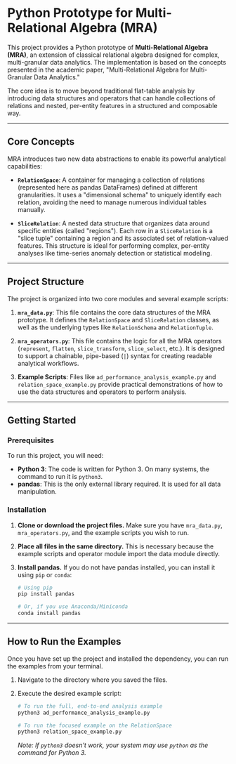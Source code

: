 # Python Prototype for Multi-Relational Algebra (MRA)

This project provides a Python prototype of **Multi-Relational Algebra (MRA)**, an extension of classical relational algebra designed for complex, multi-granular data analytics. The implementation is based on the concepts presented in the academic paper, "Multi-Relational Algebra for Multi-Granular Data Analytics."

The core idea is to move beyond traditional flat-table analysis by introducing data structures and operators that can handle collections of relations and nested, per-entity features in a structured and composable way.

---

## Core Concepts

MRA introduces two new data abstractions to enable its powerful analytical capabilities:

-   **`RelationSpace`**: A container for managing a collection of relations (represented here as pandas DataFrames) defined at different granularities. It uses a "dimensional schema" to uniquely identify each relation, avoiding the need to manage numerous individual tables manually.

-   **`SliceRelation`**: A nested data structure that organizes data around specific entities (called "regions"). Each row in a `SliceRelation` is a "slice tuple" containing a region and its associated set of relation-valued features. This structure is ideal for performing complex, per-entity analyses like time-series anomaly detection or statistical modeling.

---

## Project Structure

The project is organized into two core modules and several example scripts:

1.  **`mra_data.py`**: This file contains the core data structures of the MRA prototype. It defines the `RelationSpace` and `SliceRelation` classes, as well as the underlying types like `RelationSchema` and `RelationTuple`.

2.  **`mra_operators.py`**: This file contains the logic for all the MRA operators (`represent`, `flatten`, `slice_transform`, `slice_select`, etc.). It is designed to support a chainable, pipe-based (`|`) syntax for creating readable analytical workflows.

3.  **Example Scripts**: Files like `ad_performance_analysis_example.py` and `relation_space_example.py` provide practical demonstrations of how to use the data structures and operators to perform analysis.

---

## Getting Started

### Prerequisites

To run this project, you will need:

-   **Python 3**: The code is written for Python 3. On many systems, the command to run it is `python3`.
-   **pandas**: This is the only external library required. It is used for all data manipulation.

### Installation

1.  **Clone or download the project files.** Make sure you have `mra_data.py`, `mra_operators.py`, and the example scripts you wish to run.

2.  **Place all files in the same directory.** This is necessary because the example scripts and operator module import the data module directly.

3.  **Install pandas.** If you do not have pandas installed, you can install it using `pip` or `conda`:

    ```bash
    # Using pip
    pip install pandas

    # Or, if you use Anaconda/Miniconda
    conda install pandas
    ```

---

## How to Run the Examples

Once you have set up the project and installed the dependency, you can run the examples from your terminal.

1.  Navigate to the directory where you saved the files.
2.  Execute the desired example script:

    ```bash
    # To run the full, end-to-end analysis example
    python3 ad_performance_analysis_example.py

    # To run the focused example on the RelationSpace
    python3 relation_space_example.py
    ```

    *Note: If `python3` doesn't work, your system may use `python` as the command for Python 3.*
